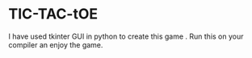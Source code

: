 # TIC-TAC-tOE
I have used tkinter GUI in python to create this game . Run this on your compiler an enjoy the game. 
